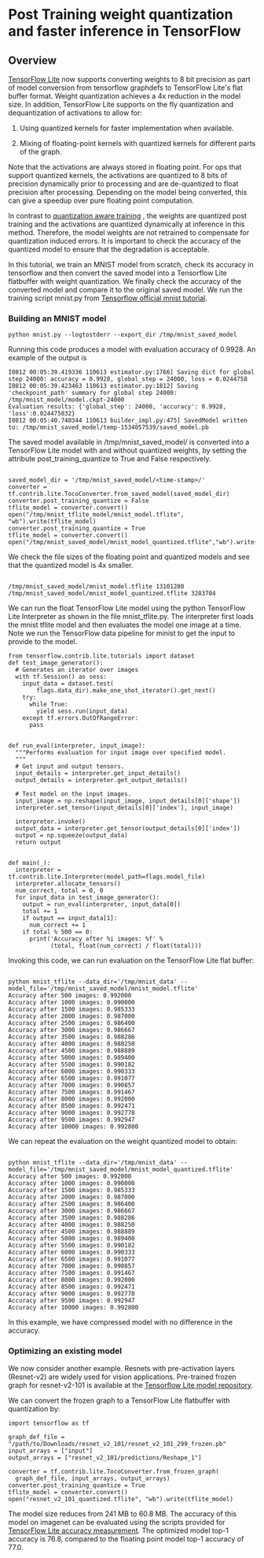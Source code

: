 # Post Training weight quantization and faster inference in TensorFlow

## Overview

[TensorFlow Lite](https://www.tensorflow.org/mobile/tflite/) now supports
converting weights to 8 bit precision as part of model conversion from
tensorflow graphdefs to TensorFlow Lite's flat buffer format. Weight quantization
achieves a 4x reduction in the model size. In addition, TensorFlow Lite supports on the
fly quantization and dequantization of activations to allow for:

1.  Using quantized kernels for faster implementation when available.

2.  Mixing of floating-point kernels with quantized kernels for different parts
    of the graph.

Note that the activations are always stored in floating point. For ops that
support quantized kernels, the activations are quantized to 8 bits of precision
dynamically prior to processing and are de-quantized to float precision after
processing. Depending on the model being converted, this can give a speedup over
pure floating point computation.

In contrast to
[quantization aware training](https://github.com/tensorflow/tensorflow/tree/master/tensorflow/contrib/quantize)
, the weights are quantized post training and the activations are quantized dynamically 
at inference in this method.
Therefore, the model weights are not retrained to compensate for quantization
induced errors. It is important to check the accuracy of the quantized model to
ensure that the degradation is acceptable.

In this tutorial, we train an MNIST model from scratch, check its accuracy in
tensorflow and then convert the saved model into a Tensorflow Lite flatbuffer
with weight quantization. We finally check the
accuracy of the converted model and compare it to the original saved model. We
run the training script mnist.py from
[Tensorflow official mnist tutorial](https://github.com/tensorflow/models/tree/master/official/mnist).

### Building an MNIST model

```
python mnist.py --logtostderr --export_dir /tmp/mnist_saved_model
```

Running this code produces a model with evaluation accuracy of 0.9928. An
example of the output is

```
I0812 00:05:39.419336 110613 estimator.py:1766] Saving dict for global step 24000: accuracy = 0.9928, global_step = 24000, loss = 0.0244758
I0812 00:05:39.423463 110613 estimator.py:1812] Saving 'checkpoint_path' summary for global step 24000: /tmp/mnist_model/model.ckpt-24000
Evaluation results: {'global_step': 24000, 'accuracy': 0.9928, 'loss':0.024475832}
I0812 00:05:40.740344 110613 builder_impl.py:475] SavedModel written to: /tmp/mnist_saved_model/temp-1534057539/saved_model.pb
```

The saved model available in /tmp/mnist_saved_model/<timestamp> is converted into
a TensorFlow Lite model with and without quantized weights, by setting the attribute
post_training_quantize to True and False respectively.

```

saved_model_dir = '/tmp/mnist_saved_model/<time-stamp>/'
converter = tf.contrib.lite.TocoConverter.from_saved_model(saved_model_dir)
converter.post_training_quantize = False
tflite_model = converter.convert()
open("/tmp/mnist_tflite_model/mnist_model.tflite", "wb").write(tflite_model)
converter.post_training_quantize = True
tflite_model = converter.convert()
open("/tmp/mnist_saved_model/mnist_model_quantized.tflite","wb").write(tflite_model)

```

We check the file sizes of the floating point and quantized models and see that
the quantized model is 4x smaller.

```

/tmp/mnist_saved_model/mnist_model.tflite 13101280
/tmp/mnist_saved_model/mnist_model_quantized.tflite 3283704

```

We can run the float TensorFlow Lite model using the python TensorFlow Lite
Interpreter as shown in the file mnist_tflite.py. The interpreter first loads
the mnist tflite model and then evaluates the model one image at a time. Note we
run the TensorFlow data pipeline for minist to get the input to provide to the model.

```
from tensorflow.contrib.lite.tutorials import dataset
def test_image_generator():
  # Generates an iterator over images
  with tf.Session() as sess:
    input_data = dataset.test(
        flags.data_dir).make_one_shot_iterator().get_next()
    try:
      while True:
        yield sess.run(input_data)
    except tf.errors.OutOfRangeError:
      pass


def run_eval(interpreter, input_image):
  """Performs evaluation for input image over specified model.
  """
  # Get input and output tensors.
  input_details = interpreter.get_input_details()
  output_details = interpreter.get_output_details()

  # Test model on the input images.
  input_image = np.reshape(input_image, input_details[0]['shape'])
  interpreter.set_tensor(input_details[0]['index'], input_image)

  interpreter.invoke()
  output_data = interpreter.get_tensor(output_details[0]['index'])
  output = np.squeeze(output_data)
  return output


def main(_):
  interpreter = tf.contrib.lite.Interpreter(model_path=flags.model_file)
  interpreter.allocate_tensors()
  num_correct, total = 0, 0
  for input_data in test_image_generator():
    output = run_eval(interpreter, input_data[0])
    total += 1
    if output == input_data[1]:
      num_correct += 1
    if total % 500 == 0:
      print('Accuracy after %i images: %f' %
            (total, float(num_correct) / float(total)))

```

Invoking this code, we can run evaluation on the TensorFlow Lite flat buffer:

```

python mnist_tflite --data_dir='/tmp/mnist_data' --model_file='/tmp/mnist_saved_model/mnist_model.tflite'
Accuracy after 500 images: 0.992000
Accuracy after 1000 images: 0.990000
Accuracy after 1500 images: 0.985333
Accuracy after 2000 images: 0.987000
Accuracy after 2500 images: 0.986400
Accuracy after 3000 images: 0.986667
Accuracy after 3500 images: 0.988286
Accuracy after 4000 images: 0.988250
Accuracy after 4500 images: 0.988889
Accuracy after 5000 images: 0.989400
Accuracy after 5500 images: 0.990182
Accuracy after 6000 images: 0.990333
Accuracy after 6500 images: 0.991077
Accuracy after 7000 images: 0.990857
Accuracy after 7500 images: 0.991467
Accuracy after 8000 images: 0.992000
Accuracy after 8500 images: 0.992471
Accuracy after 9000 images: 0.992778
Accuracy after 9500 images: 0.992947
Accuracy after 10000 images: 0.992800

```

We can repeat the evaluation on the weight quantized model to obtain:

```

python mnist_tflite --data_dir='/tmp/mnist_data' --model_file='/tmp/mnist_saved_model/mnist_model_quantized.tflite'
Accuracy after 500 images: 0.992000
Accuracy after 1000 images: 0.990000
Accuracy after 1500 images: 0.985333
Accuracy after 2000 images: 0.987000
Accuracy after 2500 images: 0.986400
Accuracy after 3000 images: 0.986667
Accuracy after 3500 images: 0.988286
Accuracy after 4000 images: 0.988250
Accuracy after 4500 images: 0.988889
Accuracy after 5000 images: 0.989400
Accuracy after 5500 images: 0.990182
Accuracy after 6000 images: 0.990333
Accuracy after 6500 images: 0.991077
Accuracy after 7000 images: 0.990857
Accuracy after 7500 images: 0.991467
Accuracy after 8000 images: 0.992000
Accuracy after 8500 images: 0.992471
Accuracy after 9000 images: 0.992778
Accuracy after 9500 images: 0.992947
Accuracy after 10000 images: 0.992800
```

In this example, we have compressed model with no difference in the accuracy.

### Optimizing an existing model
We now consider another example. Resnets with pre-activation layers (Resnet-v2) are widely used for vision applications.
  Pre-trained frozen graph for resnet-v2-101 is available at the
  [Tensorflow Lite model repository](https://github.com/tensorflow/tensorflow/blob/master/tensorflow/contrib/lite/g3doc/models.md).

We can convert the frozen graph to a TensorFlow Lite flatbuffer with quantization by:
  
```
import tensorflow as tf

graph_def_file = "/path/to/Downloads/resnet_v2_101/resnet_v2_101_299_frozen.pb"
input_arrays = ["input"]
output_arrays = ["resnet_v2_101/predictions/Reshape_1"]

converter = tf.contrib.lite.TocoConverter.from_frozen_graph(
  graph_def_file, input_arrays, output_arrays)
converter.post_training_quantize = True
tflite_model = converter.convert()
open("resnet_v2_101_quantized.tflite", "wb").write(tflite_model)
```
The model size reduces from 241 MB to 60.8 MB.
The accuracy of this model on imagenet can be evaluated using the scripts provided for [TensorFlow Lite accuracy measurement](https://github.com/tensorflow/tensorflow/tree/master/tensorflow/contrib/lite/tools/accuracy/ilsvrc).
The optimized model top-1 accuracy is 76.8, compared to the floating point model top-1 accuracy of 77.0.
